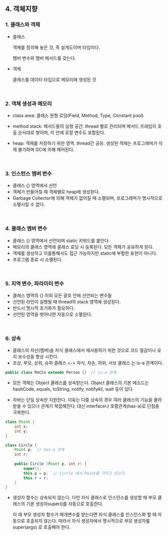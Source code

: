 ## 4. 객체지향

### 1. 클래스와 객체

- 클래스

  객체를 정의해 놓은 것, 즉 설계도이며 타입이다.

  멤버 변수와 멤버 메서드를 갖는다.

- 객체

  클레스를 데이터 타입으로 메모리에 생성된 것

<br>

### 2. 객체 생성과 메모리

- class area: 클래스 원형 로딩(Field, Method, Type, Constant pool)

- method stack: 메서드들의 실행 공간. thread 별로 관리되며 메서드 프레임이 호출 순서대로 쌓이며, 이 안에 로컬 변수도 포함된다.

- heap: 객체를 저장하기 위한 영역. thread간 공유. 생성된 객체는 프로그래머가 삭제 불가하며 GC에 의해 제어된다.

<br>

### 3. 인스턴스 멤버 변수

- 클래스 {} 영역에서 선언
- 객체가 만들어질 때 객체별로 heap에 생성된다.
- Garbage Collector에 의해 객체가 없어질 때 소멸되며, 프로그래머가 명시적으로 소멸시킬 수 없다.

<br>

### 4. 클래스 멤버 변수

- 클래스 {} 영역에서 선언되며 static 키워드를 붙인다.
- 메모리의 클래스 영역에 클래스 로딩 시 등록된다. 모든 객체가 공유하게 된다.
- 객체를 생성하고 이를통해서도 접근 가능하지만 static에 부합한 표현이 아니다.
- 프로그램 종료 시 소멸된다.

<br>

### 5. 지역 변수, 파라미터 변수

- 클래스 영역의 {} 이외 모든 괄호 안에 선언되는 변수들
- 선언된 라인이 실행될 때 thread의 stack 영역에 생성된다.
- 반드시 명시적 초기화가 필요하다.
- 선언된 영역을 벗어나면 자동으로 소멸된다.

<br>

### 6.  상속

- 클래스의 자산(멤버)을 자식 클래스에서 재사용하기 위한 것으로 코드 절감이나 유지 보수성을 향상 시킨다.
- 조상, 부모, 상위, 슈퍼 클래스 <-> 자식, 자손, 하위, 서브 클래스 는 is-a 관계이다.

```java
public class MoCCo extends Person {}  // is-a 관계
```

- 모든 객체는 Object 클래스를 상속받는다. Object 클래스의 기본 메소드는 hashCode, equals, toString, notify, notifyAll, wait 등이 있다.

- 자바는 단일 상속만 지원한다. 이유는 다중 상속의 경우 여러 클래스의 기능을 물려받을 수 있으나 관계가 복잡해진다. 대신 interface나 포함관계(has-a)로 단점을 극복한다.

```java
class Point {
    int x;
    int y;
}

class Circle {
    Point p;  // has-a 관계
    int r;
    
    public Circle (Point p, int r) {
        super();
        this.p = p;  // Circle 에서 Point를 가지고 있는다.
        this.r = r;
    }
}
```

- 생성자 함수는 상속되지 않는다. 다만 자식 클래스로 인스턴스를 생성할 때 부모 클래스의 기본 생성자super()를 자동으로 호출한다.

  이 때 부모 생성자 함수가 매개변수를 받는다면 자식 클래스를 인스턴스화 할 때 자동으로 호출되지 않는다. 따라서 자식 생성자에서 명시적으로 부모 생성자를 super(args) 로 호출해야 한다.

